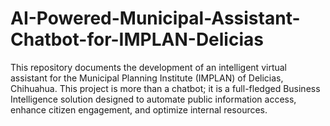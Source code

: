 # AI-Powered-Municipal-Assistant-Chatbot-for-IMPLAN-Delicias
This repository documents the development of an intelligent virtual assistant for the Municipal Planning Institute (IMPLAN) of Delicias, Chihuahua. This project is more than a chatbot; it is a full-fledged Business Intelligence solution designed to automate public information access, enhance citizen engagement, and optimize internal resources.
